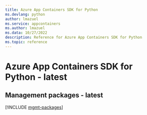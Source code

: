```yaml
---
title: Azure App Containers SDK for Python
ms.devlang: python
author: lmazuel
ms.service: appcontainers
ms.author: lmazuel
ms.data: 10/27/2022
description: Reference for Azure App Containers SDK for Python
ms.topic: reference
---
```

# Azure App Containers SDK for Python - latest

## Management packages - latest
[!INCLUDE [mgmt-packages](app-containers-mgmt-index.md)]